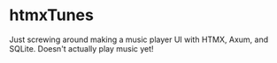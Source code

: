 # htmxTunes

Just screwing around making a music player UI with HTMX, Axum, and SQLite. Doesn't actually play music yet!
